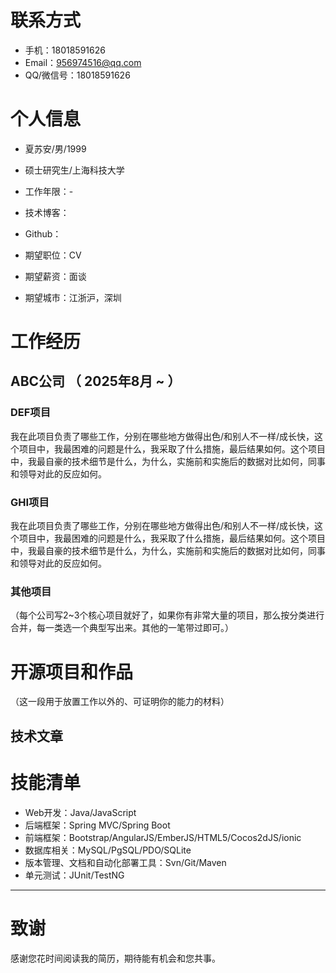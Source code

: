 # 联系方式
- 手机：18018591626
- Email：956974516@qq.com
- QQ/微信号：18018591626

# 个人信息
 - 夏苏安/男/1999 
 - 硕士研究生/上海科技大学
 - 工作年限：-
 - 技术博客：
 - Github：

 - 期望职位：CV
 - 期望薪资：面谈
 - 期望城市：江浙沪，深圳

# 工作经历
## ABC公司 （ 2025年8月 ~ ）

### DEF项目 
我在此项目负责了哪些工作，分别在哪些地方做得出色/和别人不一样/成长快，这个项目中，我最困难的问题是什么，我采取了什么措施，最后结果如何。这个项目中，我最自豪的技术细节是什么，为什么，实施前和实施后的数据对比如何，同事和领导对此的反应如何。

### GHI项目 
我在此项目负责了哪些工作，分别在哪些地方做得出色/和别人不一样/成长快，这个项目中，我最困难的问题是什么，我采取了什么措施，最后结果如何。这个项目中，我最自豪的技术细节是什么，为什么，实施前和实施后的数据对比如何，同事和领导对此的反应如何。

### 其他项目

（每个公司写2~3个核心项目就好了，如果你有非常大量的项目，那么按分类进行合并，每一类选一个典型写出来。其他的一笔带过即可。）
  
# 开源项目和作品
（这一段用于放置工作以外的、可证明你的能力的材料）

## 技术文章
    
# 技能清单
- Web开发：Java/JavaScript
- 后端框架：Spring MVC/Spring Boot
- 前端框架：Bootstrap/AngularJS/EmberJS/HTML5/Cocos2dJS/ionic
- 数据库相关：MySQL/PgSQL/PDO/SQLite
- 版本管理、文档和自动化部署工具：Svn/Git/Maven
- 单元测试：JUnit/TestNG
      
---      
# 致谢
感谢您花时间阅读我的简历，期待能有机会和您共事。
